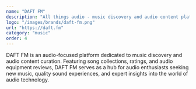 ```yaml
---
name: "DAFT FM"
description: "All things audio - music discovery and audio content platform"
logo: "/images/brands/daft-fm.png"
url: "https://daft.fm"
category: "music"
order: 4
---
```


DAFT FM is an audio-focused platform dedicated to music discovery and audio content curation. Featuring song collections, ratings, and audio equipment reviews, DAFT FM serves as a hub for audio enthusiasts seeking new music, quality sound experiences, and expert insights into the world of audio technology.